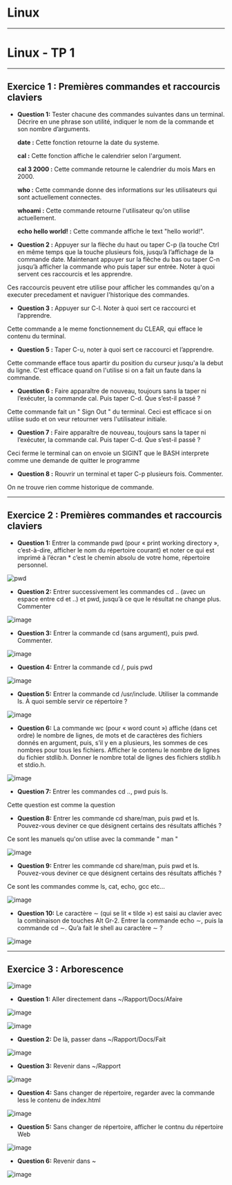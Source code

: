 # Linux 
-----------------------------------------------------------------------------------------------------------------------------------------------------------------------
# Linux - TP 1

-----------------------------------------------------------------------------------------------------------------------------------------------------------------------

## Exercice 1 : Premières commandes et raccourcis claviers
* **Question 1:** Tester chacune des commandes suivantes dans un terminal. Décrire en une phrase son utilité,
indiquer le nom de la commande et son nombre d’arguments.

  **date :**
Cette fonction retourne la date du systeme.

  **cal :**
Cette fonction affiche le calendrier selon l'argument. 

  **cal 3 2000 :**
Cette commande retourne le calendrier du mois Mars en 2000.

  **who :**
Cette commande donne des informations sur les utilisateurs qui sont actuellement connectes.

  **whoami :**
Cette commande retourne l'utilisateur qu'on utilise actuellement.

  **echo hello world! :**
Cette commande affiche le text "hello world!".

* **Question 2 :** Appuyer sur la flèche du haut ou taper C-p (la touche Ctrl en même temps que la touche plusieurs fois, jusqu’à l’affichage de la commande date. Maintenant appuyer sur la flèche du bas ou taper C-n jusqu’à afficher la commande who puis taper sur entrée. Noter à quoi servent ces raccourcis et les apprendre.

Ces raccourcis peuvent etre utilise pour afficher les commandes qu'on a executer precedament et naviguer l'historique des commandes.

* **Question 3 :**  Appuyer sur C-l. Noter à quoi sert ce raccourci et l’apprendre.

Cette commande a le meme fonctionnement du CLEAR, qui efface le contenu du terminal.

* **Question 5 :**  Taper C-u, noter à quoi sert ce raccourci et l’apprendre.

Cette commande efface tous apartir du position du curseur jusqu'a la debut du ligne. C'est efficace quand on l'utilise si on a fait un faute dans la commande.


* **Question 6 :**  Faire apparaître de nouveau, toujours sans la taper ni l’exécuter, la commande cal. Puis
taper C-d. Que s’est-il passé ?

Cette commande fait un " Sign Out " du terminal. Ceci est efficace si on utilise sudo et on veur retourner vers l'utilisateur initiale.

* **Question 7 :**  Faire apparaître de nouveau, toujours sans la taper ni l’exécuter, la commande cal. Puis taper C-d. Que s’est-il passé ?

Ceci ferme le terminal can on envoie un SIGINT que le BASH interprete comme une demande de quitter le programme

* **Question 8 :**  Rouvrir un terminal et taper C-p plusieurs fois. Commenter.

On ne trouve rien comme historique de commande.

-----------------------------------------------------------------------------------------------------------------------------------------------------------------------
## Exercice 2 : Premières commandes et raccourcis claviers

* **Question 1:**  Entrer la commande pwd (pour « print working directory », c’est-à-dire, afficher le nom du répertoire courant) et noter ce qui est imprimé à l’écran  * c’est le chemin absolu de votre home, répertoire personnel.

![pwd](https://user-images.githubusercontent.com/91763346/194708843-ab584a03-e862-4bea-8e90-51cde88b3390.PNG)

* **Question 2:**  Entrer successivement les commandes cd .. (avec un espace entre cd et ..) et pwd, jusqu’à
ce que le résultat ne change plus. Commenter

![image](https://user-images.githubusercontent.com/91763346/194709167-3ada093d-7975-4e4f-8d5d-ffe1a0cfd853.png)

* **Question 3:**   Entrer la commande cd (sans argument), puis pwd. Commenter.

![image](https://user-images.githubusercontent.com/91763346/194709302-8af2386d-055f-4bc2-a047-00718a071f76.png)

* **Question 4:**   Entrer la commande cd /, puis pwd

![image](https://user-images.githubusercontent.com/91763346/194709167-3ada093d-7975-4e4f-8d5d-ffe1a0cfd853.png)

* **Question 5:**   Entrer la commande cd /usr/include. Utiliser la commande ls. À quoi semble servir ce
répertoire ?

![image](https://user-images.githubusercontent.com/91763346/194709398-d83215d6-d15f-43e3-8faf-a553a6936df0.png)

* **Question 6:**    La commande wc (pour « word count ») affiche
(dans cet ordre) le nombre de lignes, de mots et de caractères des fichiers donnés en argument, puis, s’il y en a plusieurs, les sommes de ces nombres pour tous les fichiers. Afficher le contenu le nombre de lignes du fichier stdlib.h. Donner le nombre total de lignes des fichiers stdlib.h et stdio.h.

![image](https://user-images.githubusercontent.com/91763346/194709470-e3e13f4c-7a17-42f6-afb1-38b651dfecae.png)

* **Question 7:**   Entrer les commandes cd .., pwd puis ls.

Cette question est comme la question 

* **Question 8:**    Entrer les commande cd share/man, puis pwd et ls. Pouvez-vous deviner ce que désignent
certains des résultats affichés ?

Ce sont les manuels qu'on utlise avec la commande " man "

![image](https://user-images.githubusercontent.com/91763346/194709571-9dc28bb1-8606-432b-9a51-bda1eb516b97.png)

* **Question 9:**    Entrer les commande cd share/man, puis pwd et ls. Pouvez-vous deviner ce que désignent
certains des résultats affichés ?

Ce sont les commandes comme ls, cat, echo, gcc etc...

![image](https://user-images.githubusercontent.com/91763346/194709688-f2277eee-6044-447b-92db-3c2c21e7cb64.png)

* **Question 10:**   Le caractère ∼ (qui se lit « tilde ») est saisi au clavier avec la combinaison de touches Alt
Gr-2. Entrer la commande echo ∼, puis la commande cd ∼. Qu’a fait le shell au caractère ∼ ?

![image](https://user-images.githubusercontent.com/91763346/194710018-a9817e4e-de0b-4783-a177-217259d2db54.png)

-----------------------------------------------------------------------------------------------------------------------------------------------------------------------
## Exercice 3 :  Arborescence

![image](https://user-images.githubusercontent.com/91763346/194710594-dbbef33b-4b4f-44f4-bbdf-9e01f98d4fc5.png)

* **Question 1:**   Aller directement dans ~/Rapport/Docs/Afaire

![image](https://user-images.githubusercontent.com/91763346/194710653-6d67f99b-3a80-4d75-aa8a-53c33261b820.png)

![image](https://user-images.githubusercontent.com/91763346/194710666-9ce56ff2-3023-45a3-ad2e-47f7df3c922c.png)

* **Question 2:**   De là, passer dans ~/Rapport/Docs/Fait

![image](https://user-images.githubusercontent.com/91763346/194710746-678e5504-3031-4682-a43b-ad05c93a0b1a.png)

* **Question 3:**    Revenir dans ~/Rapport

![image](https://user-images.githubusercontent.com/91763346/194710795-6a310581-6cfc-4d67-a0a5-d5e2cb9eeac9.png)

* **Question 4:**     Sans changer de répertoire, regarder avec la commande less le contenu de index.html

![image](https://user-images.githubusercontent.com/91763346/194710827-f1629118-7a9a-48f1-95bc-413ab70562a0.png)

* **Question 5:**    Sans changer de répertoire, afficher le contnu du répertoire Web

![image](https://user-images.githubusercontent.com/91763346/194710940-43a484a3-fe57-4c5a-ade9-6b3317dcb14c.png)

* **Question 6:**    Revenir dans ~

![image](https://user-images.githubusercontent.com/91763346/194710988-5486fbbd-8a92-44b2-90ec-277bac678fc7.png)
